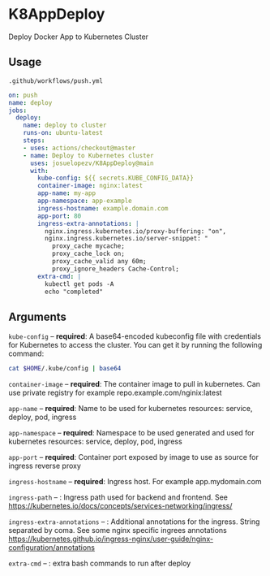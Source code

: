 # K8AppDeploy
Deploy Docker App to Kubernetes Cluster

## Usage

`.github/workflows/push.yml`

```yaml
on: push
name: deploy
jobs:
  deploy:
    name: deploy to cluster
    runs-on: ubuntu-latest
    steps:
    - uses: actions/checkout@master
    - name: Deploy to Kubernetes cluster
      uses: josuelopezv/K8AppDeploy@main
      with:
        kube-config: ${{ secrets.KUBE_CONFIG_DATA}}
        container-image: nginx:latest
        app-name: my-app
        app-namespace: app-example
        ingress-hostname: example.domain.com
        app-port: 80
        ingress-extra-annotations: |
          nginx.ingress.kubernetes.io/proxy-buffering: "on",
          nginx.ingress.kubernetes.io/server-snippet: "
            proxy_cache mycache;
            proxy_cache_lock on;
            proxy_cache_valid any 60m;
            proxy_ignore_headers Cache-Control;
        extra-cmd: |
          kubectl get pods -A
          echo "completed"
```

## Arguments

`kube-config` – **required**: A base64-encoded kubeconfig file with credentials for Kubernetes to access the cluster. You can get it by running the following command:
```bash
cat $HOME/.kube/config | base64
```
`container-image` – **required**: The container image to pull in kubernetes. Can use private registry for example repo.example.com/nginix:latest

`app-name` – **required**: Name to be used for kubernetes resources: service, deploy, pod, ingress

`app-namespace` – **required**: Namespace to be used generated and used for kubernetes resources: service, deploy, pod, ingress

`app-port` – **required**: Container port exposed by image to use as source for ingress reverse proxy

`ingress-hostname` – **required**: Ingress host. For example app.mydomain.com

`ingress-path` – : Ingress path used for backend and frontend. See https://kubernetes.io/docs/concepts/services-networking/ingress/

`ingress-extra-annotations` – : Additional annotations for the ingress. String separated by coma. See some nginx specific ingrees annotations https://kubernetes.github.io/ingress-nginx/user-guide/nginx-configuration/annotations 

`extra-cmd` – : extra bash commands to run after deploy

